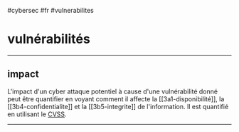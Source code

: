 #cybersec #fr #vulnerabilites
# vulnérabilités
---

## impact
L'impact d'un cyber attaque potentiel à cause d'une vulnérabilité donné peut être quantifier en voyant comment il affecte la [[3a1-disponibilité]], la [[3b4-confidentialite]] et la [[3b5-integrite]] de l'information. Il est quantifié en utilisant le [CVSS](https://www.first.org/cvss/). 


---

